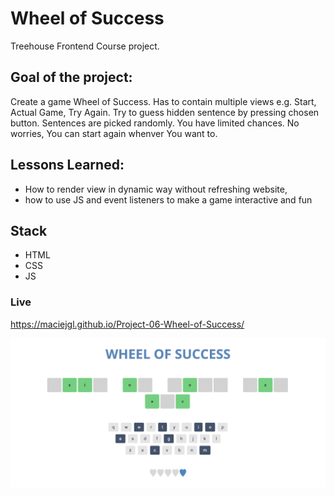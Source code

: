 # Wheel of Success
Treehouse Frontend Course project.
 
## Goal of the project:
Create a game Wheel of Success. Has to contain multiple views e.g. Start, Actual Game, Try Again.
Try to guess hidden sentence by pressing chosen button. Sentences are picked randomly.
You have limited chances. No worries, You can start again whenver You want to.

## Lessons Learned:
* How to render view in dynamic way without refreshing website,
* how to use JS and event listeners to make a game interactive and fun

## Stack
* HTML
* CSS
* JS

### Live
https://maciejgl.github.io/Project-06-Wheel-of-Success/

![](/images/Wheel-of-Success.png)
